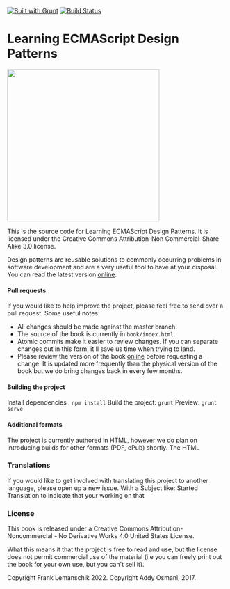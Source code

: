 [![Built with Grunt](https://cdn.gruntjs.com/builtwith.png)](http://gruntjs.com/)
[![Build Status](https://travis-ci.org/addyosmani/essential-js-design-patterns.png)](https://travis-ci.org/addyosmani/essential-js-design-patterns)



# Learning ECMAScript Design Patterns

<img src="https://raw.github.com/addyosmani/essential-js-design-patterns/master/cover/cover.jpg" width="350px"/>

This is the source code for Learning ECMAScript Design Patterns. It is licensed under the Creative Commons Attribution-Non Commercial-Share Alike 3.0 license.

Design patterns are reusable solutions to commonly occurring problems in software development and are a very useful tool to have at your disposal. You can read the latest version [online](https://frank-dspeed.github.io/essential-ecmascript-design-patterns). 

#### Pull requests

If you would like to help improve the project, please feel free to send over a pull request. Some useful notes:

* All changes should be made against the master branch.
* The source of the book is currently in `book/index.html`.
* Atomic commits make it easier to review changes. If you can separate changes out in this form, it'll save us time when trying to land.
* Please review the version of the book [online](http://addyosmani.com/resources/essentialjsdesignpatterns/book/) before requesting a change. It is updated more frequently than the physical version of the book but we do bring changes back in every few months.

#### Building the project

Install dependencies : `npm install`
Build the project: `grunt`
Preview: `grunt serve`

#### Additional formats

The project is currently authored in HTML, however we do plan on introducing builds for other formats (PDF, ePub) shortly. The HTML

### Translations

If you would like to get involved with translating this project to another language, please open up a new issue. With a Subject like: Started Translation <Japanese> to indicate that your working on that

### License

This book is released under a Creative Commons Attribution-Noncommercial - No Derivative Works 4.0 United States License. 

What this means it that the project is free to read and use, but the license does not permit commercial use of the material (i.e you can freely print out the book for your own use, but you can't sell it).

Copyright Frank Lemanschik 2022.
Copyright Addy Osmani, 2017.
